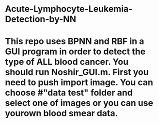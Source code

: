 # Acute-Lymphocyte-Leukemia-Detection-by-NN
# This repo uses BPNN and RBF in a GUI program in order to detect the type of ALL blood cancer. You should run Noshir_GUI.m. First you need to push import image. You can choose #"data test" folder and select one of images or you can use yourown blood smear data.
